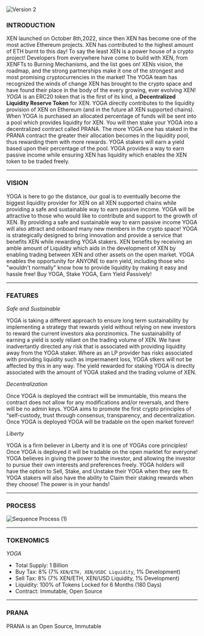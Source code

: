 ![Version 2](https://user-images.githubusercontent.com/122698385/213548055-5f0a40d5-42d2-4293-896f-d741ad1f385d.png)
### INTRODUCTION

XEN launched on October 8th,2022, since then XEN has become one of the most active Ethereum projects. XEN has contributed to the highest amount of ETH burnt to this day! To say the least XEN is a power house of a crypto project! Developers from everywhere have come to build with XEN, from XENFTs to Burning Mechanisms, and the list goes on! XENs vision, the roadmap, and the strong partnerships make it one of the strongest and most promising cryptocurrencies in the market! The YOGA team has recognized the winds of change XEN has brought to the crypto space and have found their place in the body of the every growing, ever evolving XEN! *YOGA* is an ERC20 token that is the first of its kind, a **Decentralized Liquidity Reserve Token** for XEN. YOGA directly contributes to the liquidity provision of XEN on Ethereum (and in the future all XEN supported chains). When YOGA is purchased an allocated percentage of funds will be sent into a pool which provides liquidity for XEN. You will then stake your YOGA into a decentralized contract called PRANA. The more YOGA one has staked in the PRANA contract the greater their allocation becomes in the liquidity pool, thus rewarding them with more rewards. YOGA stakers will earn a yield based upon their percentage of the pool. YOGA provides a way to earn passive income while ensuring XEN has liquidity which enables the XEN token to be traded freely.

---
### VISION

YOGA is here to go the distance, our goal is to eventually become the biggest liquidity provider for XEN on all XEN supported chains while providing a safe and sustainable way to earn passive income. YOGA will be attractive to those who would like to contribute and support to the growth of XEN. By providing a safe and sustainable way to earn passive income YOGA will also attract and onboard many new members in the crypto space! YOGA is strategically designed to bring innovation and provide a service that benefits XEN while rewarding YOGA stakers. XEN benefits by receiving an amble amount of Liquidity which aids in the development of XEN by enabling trading between XEN and other assets on the open market. YOGA enables the opportunity for ANYONE to earn yield, including those who "wouldn't normally" know how to provide liquidity by making it easy and hassle free! Buy YOGA, Stake YOGA, Earn Yield Passively! 

---
### FEATURES

*Safe and Sustainable*

YOGA is taking a different approach to ensure long term sustainability by implementing a strategy that rewards yield without relying on new investors to reward the current investors aka ponzinomics. The sustainability of earning a yield is soely reliant on the trading volume of XEN. We have inadvertantly directed any risk that is associated with providing liquidity away from the YOGA staker. Where as an LP provider has risks associated with providing liquidity such as impermanent loss, YOGA stkers will not be affected by this in any way. The yield rewarded for staking YOGA is directly associated with the amount of YOGA staked and the trading volume of XEN. 

*Decentralization*

Once YOGA is deployed the contract will be immuntable, this means the contract does not allow for any modifications and/or reversals, and there will be no admin keys. YOGA aims to promote the first crypto principles of “self-custody, trust through consensus, transparency, and decentralization. Once YOGA is deployed YOGA will be tradable on the open market forever! 

*Liberty*

YOGA is a firm believer in Liberty and it is one of YOGAs core principles! Once YOGA is deployed it will be tradable on the open marktet for everyone! YOGA believes in giving the power to the investor, and allowing the investor to pursue their own interests and preferences freely. YOGA holders will have the option to Sell, Stake, and Unstake their YOGA when they see fit. YOGA stakers will also have the ability to Claim their staking rewards when they choose! The power is in your hands!

---
### PROCESS

![Sequence Process (1)](https://user-images.githubusercontent.com/122698385/213890466-e1263428-84ce-4dd4-9b60-add71df0731e.png)

---
### TOKENOMICS

*YOGA* 
- Total Supply: 1 Billion
- Buy Tax: 8% (7% `XEN/ETH, XEN/USDC Liquidity`, 1% Development)
- Sell Tax: 8% (7% XEN/ETH, XEN/USD Liquidity, 1% Development)
- Liquidity: 100% of Tokens Locked for 6 Months (180 Days)
- Contract: Immutable, Open Source

---
### PRANA

PRANA is an Open Source, Immutable 
